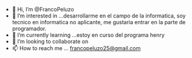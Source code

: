 - 👋 Hi, I’m @FrancoPeluzo
- 👀 I’m interested in ...desarrollarme en el campo de la informatica, soy tecnico en informatica no aplicante, me gustaria entrar en  la parte de programador.
- 🌱 I’m currently learning ...estoy en curso del programa henry
- 💞️ I’m looking to collaborate on  
- 📫 How to reach me ...    francopeluzo25@gmail.com

<!---
FrancoPeluzo/FrancoPeluzo is a ✨ special ✨ repository because its `README.md` (this file) appears on your GitHub profile.
You can click the Preview link to take a look at your changes.
--->
